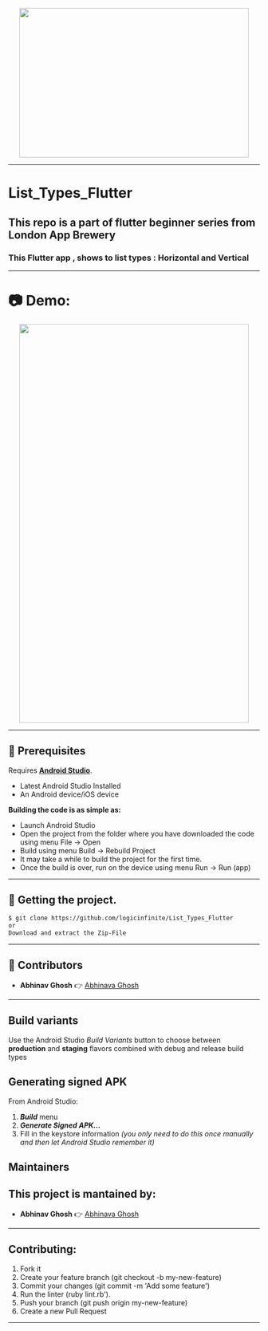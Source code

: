 <p align="center">
  <img width="460" height="300" src="https://ih1.redbubble.net/image.683518800.8491/st,small,507x507-pad,600x600,f8f8f8.jpg">
</p>

 ---

# List_Types_Flutter
## This repo is a part of flutter beginner series from London App Brewery

### This Flutter app , shows to list types : Horizontal and Vertical 
 ---

#  :camera: Demo:
<p align="center">
  <img width="460" height="800" src="https://github.com/logicinfinite/List_Types_Flutter/blob/master/demo.gif">
</p>

 ---
 ##  :dart: Prerequisites

Requires  [**Android Studio**](https://developer.android.com/studio).

 * Latest Android Studio Installed
 * An Android device/iOS device
 
 **Building the code is as simple as:**

 * Launch Android Studio
 * Open the project from the folder where you have downloaded the code using menu File -> Open
 * Build using menu Build -> Rebuild Project
 * It may take a while to build the project for the first time.
 * Once the build is over, run on the device using menu Run -> Run (app)
 
 ---

## :dart: Getting the project.

```sh
$ git clone https://github.com/logicinfinite/List_Types_Flutter
or 
Download and extract the Zip-File
```
 ---

## :dart:  Contributors

-   **Abhinav Ghosh**  :point_right: [Abhinava Ghosh](https://github.com/logicinfinite) 

  ---

## Build variants
Use the Android Studio *Build Variants* button to choose between **production** and **staging** flavors combined with debug and release build types


## Generating signed APK
From Android Studio:
1. ***Build*** menu
2. ***Generate Signed APK...***
3. Fill in the keystore information *(you only need to do this once manually and then let Android Studio remember it)*

## Maintainers
This project is mantained by:
-  
-   **Abhinav Ghosh**  :point_right: [Abhinava Ghosh](https://github.com/logicinfinite) 

  ---
 
## Contributing:

1. Fork it
2. Create your feature branch (git checkout -b my-new-feature)
3. Commit your changes (git commit -m 'Add some feature')
4. Run the linter (ruby lint.rb').
5. Push your branch (git push origin my-new-feature)
6. Create a new Pull Request

 ---
